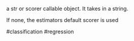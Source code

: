 a str or scorer callable object. It takes in a string.

If none, the estimators default scorer is used

#classification #regression
